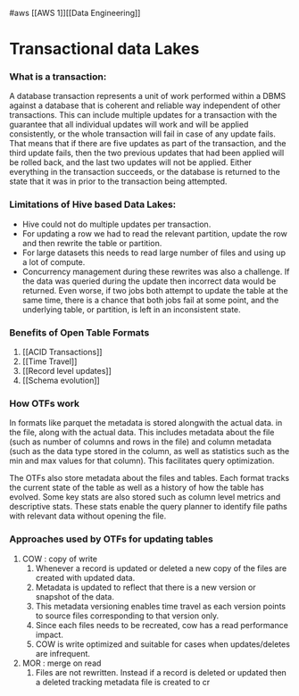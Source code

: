 #aws [[AWS 1]][[Data Engineering]]

# Transactional data Lakes

### What is a transaction: 
A database transaction represents a unit of work performed within a DBMS against a database that is coherent and reliable way independent of other transactions. This can include multiple updates for a transaction with the guarantee that all individual updates will work and will be applied consistently, or the whole transaction will fail in case of any update fails. That means that if there are five updates as part of the transaction, and the third update fails, then the two previous updates that had been applied will be rolled back, and the last two updates will not be applied. Either everything in the transaction succeeds, or the database is returned to the state that it was in prior to the transaction being attempted.

### Limitations of Hive based Data Lakes:

* Hive could not do multiple updates per transaction.
* For updating a row we had to read the relevant partition, update the row and then rewrite the table or partition.
* For large datasets this needs to read large number of files and using up a lot of compute. 
* Concurrency management during these rewrites was also a challenge. If the data was queried during the update then incorrect data would be returned. Even worse, if two jobs both attempt to update the table at the same time, there is a chance that both jobs fail at some point, and the underlying table, or partition, is left in an inconsistent state.

### Benefits of Open Table Formats 


1. [[ACID Transactions]]
2. [[Time Travel]]
3. [[Record level updates]]
4. [[Schema evolution]]


### How OTFs work

In formats like parquet the metadata is stored alongwith the actual data. in the file, along with the actual data. This includes metadata about the file (such as number of columns and rows in the file) and column metadata (such as the data type stored in the column, as well as statistics such as the min and max values for that column). This facilitates query optimization.

The OTFs also store metadata about the files and tables. Each format tracks the current state of the table as well as a history of how the table has evolved. Some key stats are also stored such as column level metrics and descriptive stats. These stats enable the query planner to identify file paths with relevant data without opening the file.

### Approaches used by OTFs for updating tables

1. COW : copy of write
	1. Whenever a record is updated or deleted a new copy of the files are created with updated data.
	2. Metadata is updated to reflect that there is a new version or snapshot of the data.
	3. This metadata versioning enables time travel as each version points to source files corresponding to that version only.
	4. Since each files needs to be recreated, cow has a read performance impact.
	5. COW is write optimized and suitable for cases when updates/deletes are infrequent.
2. MOR : merge on read
	1. Files are not rewritten. Instead if a record is deleted or updated then a deleted tracking metadata file is created to cr










